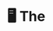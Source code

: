 # 🖥️ The<Script> Portfolio | 2025 Edition

Welcome to The<Script> Portfolio, a creative showcase built by a group of aspiring developers from Cavite State University - Imus Campus. This midterm project for Web Systems and Technologies 2 (ITEC 106A) is inspired by the classic Windows 95 interface, designed to represent our skills, projects, and profiles in a nostalgic, yet modern format.

---

## 🎨 Theme & Concept

Our portfolio mimics a vintage operating system desktop complete with draggable windows, retro scrollbars, a taskbar, and pixel-style icons. The goal? To stand out — both technically and creatively — while celebrating the retro tech aesthetics we love.

---

## 🛠 Tech Stack

- **ReactJS** — Component-based frontend framework  
- **React Router v6** — Page routing/navigation  
- **Tailwind CSS** — Utility-first styling  
- **React Draggable** — Makes windows movable (like real OS)  
- **Framer Motion** — Smooth animations  
- **EmailJS** — Contact form email functionality  

---

## 🧩 Features

- 👤 **Team Member Profiles** – Individual components with bio, skills, and contact info  
- 💾 **Projects Window** – Categories for Software, Arduino, UI/UX, and Games  
- 🦖 **Built-in Dino Game** – A hidden gem for nostalgia points!  
- 📁 **Fully Draggable App Windows** – Simulate real OS multitasking  
- 📨 **Contact Form** – EmailJS-powered form with retro email design  
- 📟 **Responsive Design** – Clean on desktop and mobile  
- 🔊 **Sound Effects** – Mouse clicks, typing, and startup/shutdown sounds  

---

## ⚙️ Project Setup

Make sure you have **Node.js** and **npm** installed. 
> This project is already deployed at [thescript.vercel.app](https://thescript.vercel.app)  
> If you want to run it locally for development or testing, follow these steps:

```bash
# Clone the repository
git clone https://github.com/your-username/thescript.git

# Navigate into the project directory
cd thescript

# Install dependencies
npm install

# Start the development server
npm run dev
```
>  Make sure these dependencies are already declared in package.json.
>  If not, you can manually install them:

```bash
# Install Tailwind CSS & its peer dependencies
npm install -D tailwindcss postcss autoprefixer

# Initialize Tailwind config (if not yet generated)
npx tailwindcss init -p

# Install EmailJS
npm install @emailjs/browser

```

## 📁 Folder Structure


```bash  
thescript-portfolio/
├── public/                    # Static files (HTML template, Dino game)
│   └── dinogame.html          # Hidden dino game for nostalgia
├── src/
│   ├── assets/                # Images, videos, icons, sounds, fonts
│   ├── components/            # Main components like Desktop, Taskbar, Members
│   ├── pages/                 # Startup screen, play mode
│   ├── contexts/              # Global state (e.g., AudioContext)
│   ├── App.jsx                # Root component with routes
│   ├── index.js               # Entry point
│   ├── App.css                # App styling
│   ├── scrollbar.css          # Custom scrollbar styles
│   └── tailwind.css           # Tailwind entry file
├── tailwind.config.js         # Tailwind config
├── postcss.config.js          # PostCSS config
├── package.json               # Dependencies & scripts
└── README.md                  # Project overview 
 ```

